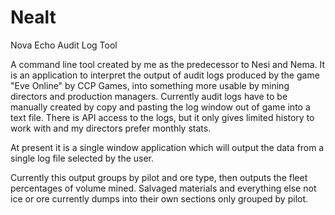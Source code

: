Nealt
=====

Nova Echo Audit Log Tool

A command line tool created by me as the predecessor to Nesi and Nema. It is an application to interpret the output of audit logs produced by the game "Eve Online" by CCP Games, into something more usable by mining directors and production managers.
Currently audit logs have to be manually created by copy and pasting the log window out of game into a text file. There is API access to the logs, but it only gives limited history to work with and my directors prefer monthly stats.

At present it is a single window application which will output the data from a single log file selected by the user.

Currently this output groups by pilot and ore type, then outputs the fleet percentages of volume mined.
Salvaged materials and everything else not ice or ore currently dumps into their own sections only grouped by pilot.
